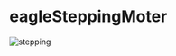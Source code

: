 # eagleSteppingMoter


![stepping](https://cloud.githubusercontent.com/assets/1234874/12528796/43aca198-c1e6-11e5-9318-7a1b806a5015.png)
